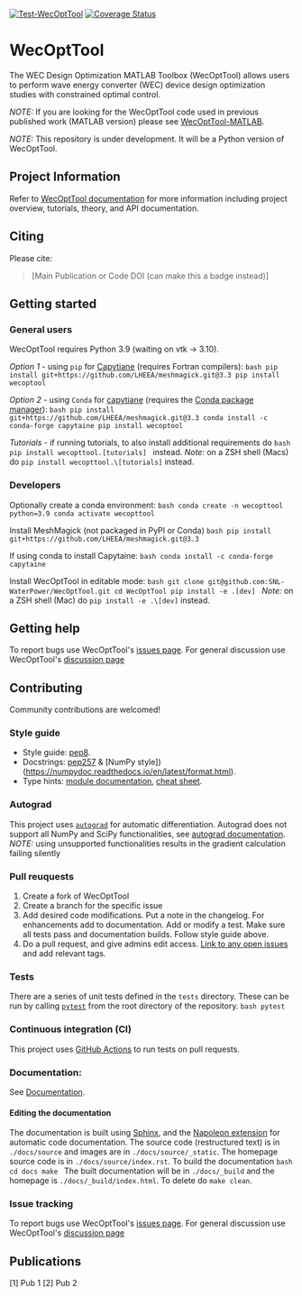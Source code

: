 [![Test-WecOptTool](https://github.com/SNL-WaterPower/WecOptTool/actions/workflows/python-package.yml/badge.svg)](https://github.com/SNL-WaterPower/WecOptTool/actions/workflows/python-package.yml)
[![Coverage Status](https://coveralls.io/repos/github/SNL-WaterPower/WecOptTool/badge.svg?branch=main)](https://coveralls.io/github/SNL-WaterPower/WecOptTool?branch=main)

# WecOptTool
The WEC Design Optimization MATLAB Toolbox (WecOptTool) allows users to perform
wave energy converter (WEC) device design optimization studies with constrained
optimal control.

*NOTE:* If you are looking for the WecOptTool code used in previous published work (MATLAB version) please see [WecOptTool-MATLAB](https://github.com/SNL-WaterPower/WecOptTool-MATLAB).

*NOTE:* This repository is under development. It will be a Python version of WecOptTool.

## Project Information
Refer to [WecOptTool documentation](https://snl-waterpower.github.io/WecOptTool/main/index.html) for more information including project overview, tutorials, theory, and API documentation.

## Citing
Please cite:
> [Main Publication or Code DOI (can make this a badge instead)]

## Getting started
### General users
WecOptTool requires Python 3.9 (waiting on vtk -> 3.10).

*Option 1* - using `pip` for [Capytiane](https://github.com/mancellin/capytaine) (requires Fortran compilers):
    ```bash
    pip install git+https://github.com/LHEEA/meshmagick.git@3.3
    pip install wecoptool
    ```

*Option 2* - using `Conda` for [capytiane](https://github.com/mancellin/capytaine) (requires the [Conda package manager](https://docs.conda.io/en/latest/)):
    ```bash
    pip install git+https://github.com/LHEEA/meshmagick.git@3.3
    conda install -c conda-forge capytaine
    pip install wecoptool
    ```

*Tutorials* - if running tutorials, to also install additional requirements do
    ```bash
    pip install wecopttool.[tutorials]
    ```
    instead.
*Note:* on a ZSH shell (Macs) do `pip install wecopttool.\[tutorials]` instead.

### Developers
Optionally create a conda environment:
    ```bash
    conda create -n wecopttool python=3.9
    conda activate wecopttool
    ```

Install MeshMagick (not packaged in PyPI or Conda)
    ```bash
    pip install git+https://github.com/LHEEA/meshmagick.git@3.3
    ```

If using conda to install Capytaine:
    ```bash
    conda install -c conda-forge capytaine
    ```

Install WecOptTool in editable mode:
    ```bash
    git clone git@github.com:SNL-WaterPower/WecOptTool.git
    cd WecOptTool
    pip install -e .[dev]
    ```
*Note:* on a ZSH shell (Mac) do `pip install -e .\[dev]` instead.

## Getting help
To report bugs use WecOptTool's [issues page](https://github.com/SNL-WaterPower/WecOptTool/issues).
For general discussion use WecOptTool's [discussion page](https://github.com/SNL-WaterPower/WecOptTool/discussions)

## Contributing
Community contributions are welcomed!

### Style guide
* Style guide: [pep8](https://www.python.org/dev/peps/pep-0008/).
* Docstrings: [pep257](https://www.python.org/dev/peps/pep-0257/) & [NumPy style])(https://numpydoc.readthedocs.io/en/latest/format.html).
* Type hints: [module documentation](https://docs.python.org/3/library/typing.html), [cheat sheet](https://mypy.readthedocs.io/en/stable/cheat_sheet_py3.html).

### Autograd
This project uses [`autograd`](https://github.com/HIPS/autograd) for automatic differentiation.
Autograd does not support all NumPy and SciPy functionalities, see [autograd documentation](https://github.com/HIPS/autograd/blob/master/docs/tutorial.md#supported-and-unsupported-parts-of-numpyscipy).
*NOTE:* using unsupported functionalities results in the gradient calculation failing silently

### Pull reuquests
  1. Create a fork of WecOptTool
  2. Create a branch for the specific issue
  3. Add desired code modifications. Put a note in the changelog. For enhancements add to documentation. Add or modify a test. Make sure all tests pass and documentation builds. Follow style guide above.
  4. Do a pull request, and give admins edit access. [Link to any open issues](https://docs.github.com/en/issues/tracking-your-work-with-issues/linking-a-pull-request-to-an-issue) and add relevant tags.

### Tests
There are a series of unit tests defined in the `tests` directory.
These can be run by calling [`pytest`](https://pytest.org) from the root directory of the repository.
    ```bash
    pytest
    ```

### Continuous integration (CI)
This project uses [GitHub Actions](https://docs.github.com/en/actions/learn-github-actions) to run tests on pull requests.

### Documentation:
See [Documentation](https://snl-waterpower.github.io/WecOptTool/main/index.html).

#### Editing the documentation
The documentation is built using [Sphinx](https://www.sphinx-doc.org/en/master/), and the [Napoleon extension](https://www.sphinx-doc.org/en/master/usage/extensions/napoleon.html) for automatic code documentation.
The source code (restructured text) is in `./docs/source` and images are in `./docs/source/_static`.
The homepage source code is in `./docs/source/index.rst`.
To build the documentation
    ```bash
    cd docs
    make
    ```
The built documentation will be in `./docs/_build` and the homepage is `./docs/_build/index.html`.
To delete do `make clean`.

### Issue tracking
To report bugs use WecOptTool's [issues page](https://github.com/SNL-WaterPower/WecOptTool/issues).
For general discussion use WecOptTool's [discussion page](https://github.com/SNL-WaterPower/WecOptTool/discussions)

## Publications
[1] Pub 1
[2] Pub 2